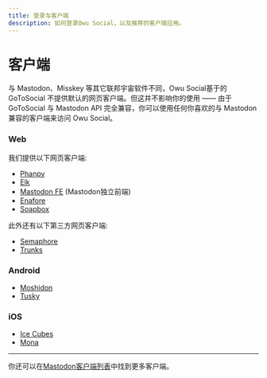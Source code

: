 ```yaml
---
title: 登录与客户端
description: 如何登录Owu Social，以及推荐的客户端应用。
---
```


# 客户端

与 Mastodon、Misskey 等其它联邦宇宙软件不同，Owu Social基于的 GoToSocial 不提供默认的网页客户端。但这并不影响你的使用 —— 由于 GoToSocial 与 Mastodon API 完全兼容，你可以使用任何你喜欢的与 Mastodon 兼容的客户端来访问 Owu Social。

### Web

我们提供以下网页客户端:

- [Phanpy](https://phanpy.owu.one) <Badge text="推荐" type="info" />
- [Elk](https://elk.owu.one)
- [Mastodon FE](https://masto-fe.owu.one) (Mastodon独立前端)
- [Enafore](https://enafore.owu.one)
- [Soapbox](https://soapbox.owu.one)

此外还有以下第三方网页客户端:
- [Semaphore](https://semaphore.social/)
- [Trunks](https://trunks.social/)

### Android

- [Moshidon](https://github.com/LucasGGamerM/moshidon/releases/latest) <Badge text="推荐" type="info" />
- [Tusky](https://tusky.app/)

### iOS

- [Ice Cubes](https://apps.apple.com/app/ice-cubes-for-mastodon/id6444915884) <Badge text="免费" type="info" />
- [Mona](https://apps.apple.com/app/id1659154653) <Badge text="收费" type="info" />

---

你还可以在[Mastodon客户端列表](https://joinmastodon.org/apps)中找到更多客户端。
